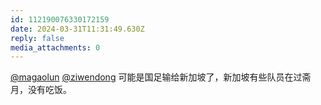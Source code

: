 ```yaml
---
id: 112190076330172159
date: 2024-03-31T11:31:49.630Z
reply: false
media_attachments: 0
---
```


[@magaolun](https://stranger.social/@magaolun) [@ziwendong](https://douchi.space/@ziwendong) 可能是国足输给新加坡了，新加坡有些队员在过斋月，没有吃饭。

